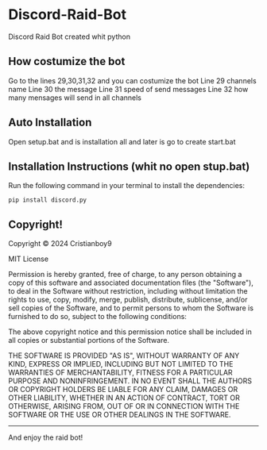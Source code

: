 # Discord-Raid-Bot
Discord Raid Bot created whit python

## How costumize the bot
Go to the lines 29,30,31,32 and you can costumize the bot
Line 29 channels name
Line 30 the message
Line 31 speed of send messages
Line 32 how many mensages will send in all channels

## Auto Installation
Open setup.bat and is installation all and later is go to create start.bat

## Installation Instructions (whit no open stup.bat) 
Run the following command in your terminal to install the dependencies:
```
pip install discord.py
```

## Copyright!
Copyright © 2024 Cristianboy9

MIT License

Permission is hereby granted, free of charge, to any person obtaining a copy
of this software and associated documentation files (the "Software"), to deal
in the Software without restriction, including without limitation the rights
to use, copy, modify, merge, publish, distribute, sublicense, and/or sell
copies of the Software, and to permit persons to whom the Software is
furnished to do so, subject to the following conditions:

The above copyright notice and this permission notice shall be included in all
copies or substantial portions of the Software.

THE SOFTWARE IS PROVIDED "AS IS", WITHOUT WARRANTY OF ANY KIND, EXPRESS OR
IMPLIED, INCLUDING BUT NOT LIMITED TO THE WARRANTIES OF MERCHANTABILITY,
FITNESS FOR A PARTICULAR PURPOSE AND NONINFRINGEMENT. IN NO EVENT SHALL THE
AUTHORS OR COPYRIGHT HOLDERS BE LIABLE FOR ANY CLAIM, DAMAGES OR OTHER
LIABILITY, WHETHER IN AN ACTION OF CONTRACT, TORT OR OTHERWISE, ARISING FROM,
OUT OF OR IN CONNECTION WITH THE SOFTWARE OR THE USE OR OTHER DEALINGS IN THE
SOFTWARE.

-----------------------------------------------------------------------------------
And enjoy the raid bot! 
